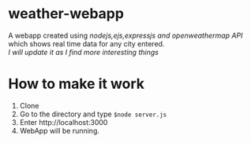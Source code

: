 # weather-webapp
A webapp created using *nodejs,ejs,expressjs and openweathermap API* which shows real time data for any city entered.<br/>
*I will update it as I find more interesting things*

# How to make it work
1. Clone
2. Go to the directory and type `$node server.js`
3. Enter http://localhost:3000
4. WebApp will be running.
